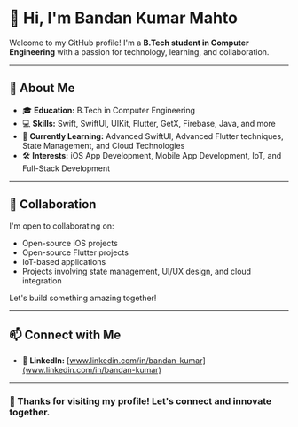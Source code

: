 # 👋 Hi, I'm Bandan Kumar Mahto

Welcome to my GitHub profile! I'm a **B.Tech student in Computer Engineering** with a passion for technology, learning, and collaboration.

---

## 👀 About Me

- 🎓 **Education:** B.Tech in Computer Engineering  
- 💻 **Skills:** Swift, SwiftUI, UIKit, Flutter, GetX, Firebase, Java, and more  
- 🌱 **Currently Learning:** Advanced SwiftUI, Advanced Flutter techniques, State Management, and Cloud Technologies  
- 🛠️ **Interests:** iOS App Development, Mobile App Development, IoT, and Full-Stack Development  

---

## 💞️ Collaboration

I'm open to collaborating on:
- Open-source iOS projects
- Open-source Flutter projects  
- IoT-based applications  
- Projects involving state management, UI/UX design, and cloud integration  

Let's build something amazing together!

---

## 📫 Connect with Me

- 💼 **LinkedIn:** [www.linkedin.com/in/bandan-kumar](www.linkedin.com/in/bandan-kumar)  

---

### 🌟 Thanks for visiting my profile! Let's connect and innovate together.
